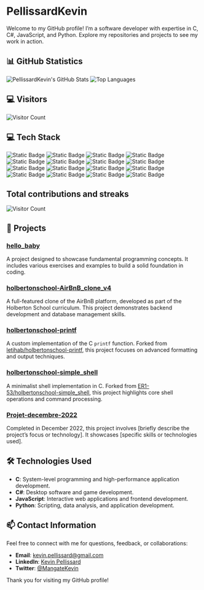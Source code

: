 # PellissardKevin

Welcome to my GitHub profile! I’m a software developer with expertise in C, C#, JavaScript, and Python. Explore my repositories and projects to see my work in action.

## 📊 GitHub Statistics

![PellissardKevin's GitHub Stats](https://github-readme-stats.vercel.app/api?username=PellissardKevin&show_icons=true&hide_title=true&count_private=true&hide=prs&theme=dark)
![Top Languages](https://github-readme-stats.vercel.app/api/top-langs/?username=PellissardKevin&layout=compact&theme=dark)

## 💻 Visitors

![Visitor Count](https://profile-counter.glitch.me/{NadaMesbah}/count.svg)

## 💻 Tech Stack 

![Static Badge](https://img.shields.io/badge/C-00599C?style=for-the-badge&logo=c&logoColor=white)
![Static Badge](https://img.shields.io/badge/react-%2320232a.svg?style=for-the-badge&logo=react&logoColor=%2361DAFB)
![Static Badge](https://img.shields.io/badge/c%23-%23239120.svg?style=for-the-badge&logo=csharp&logoColor=white)
![Static Badge](https://img.shields.io/badge/html5%20-%23E34F26.svg?&style=for-the-badge&logo=html5&logoColor=white)
![Static Badge](https://img.shields.io/badge/css3-%231572B6.svg?style=for-the-badge&logo=css3&logoColor=white)
![Static Badge](https://img.shields.io/badge/bootstrap-%238511FA.svg?style=for-the-badge&logo=bootstrap&logoColor=white)
![Static Badge](https://img.shields.io/badge/javascript-%23323330.svg?style=for-the-badge&logo=javascript&logoColor=%23F7DF1E)
![Static Badge](https://img.shields.io/badge/python-3670A0?style=for-the-badge&logo=python&logoColor=ffdd54)
![Static Badge](https://img.shields.io/badge/git%20-%23F05033.svg?&style=for-the-badge&logo=git&logoColor=white)
![Static Badge](https://img.shields.io/badge/mysql-%2300f.svg?&style=for-the-badge&logo=mysql&logoColor=white)
![Static Badge](https://img.shields.io/badge/MongoDB-%234ea94b.svg?&style=for-the-badge&logo=mongodb&logoColor=white)
![Static Badge](https://img.shields.io/badge/sqlite-%2307405e.svg?&style=for-the-badge&logo=sqlite&logoColor=white)
![Static Badge](https://img.shields.io/badge/Django-092E20?style=for-the-badge&logo=django&logoColor=white)
![Static Badge](https://img.shields.io/badge/.NET-5C2D91?style=for-the-badge&logo=.net&logoColor=white)
![Static Badge](https://img.shields.io/badge/node.js-6DA55F?style=for-the-badge&logo=node.js&logoColor=white)
![Static Badge](https://img.shields.io/badge/Unity-black?style=for-the-badge&logo=unity&logoSize=auto)

## Total contributions and streaks

![Visitor Count](https://streak-stats.demolab.com?user=PellissardKevin&theme=react&card_width=400)

## 🚀 Projects

### [hello_baby](https://github.com/PellissardKevin/hello_baby)
A project designed to showcase fundamental programming concepts. It includes various exercises and examples to build a solid foundation in coding.

### [holbertonschool-AirBnB_clone_v4](https://github.com/PellissardKevin/holbertonschool-AirBnB_clone_v4)
A full-featured clone of the AirBnB platform, developed as part of the Holberton School curriculum. This project demonstrates backend development and database management skills.

### [holbertonschool-printf](https://github.com/PellissardKevin/holbertonschool-printf)
A custom implementation of the C `printf` function. Forked from [letihab/holbertonschool-printf](https://github.com/letihab/holbertonschool-printf), this project focuses on advanced formatting and output techniques.

### [holbertonschool-simple_shell](https://github.com/PellissardKevin/holbertonschool-simple_shell)
A minimalist shell implementation in C. Forked from [ER1-53/holbertonschool-simple_shell](https://github.com/ER1-53/holbertonschool-simple_shell), this project highlights core shell operations and command processing.

### [Projet-decembre-2022](https://github.com/PellissardKevin/Projet-decembre-2022)
Completed in December 2022, this project involves [briefly describe the project’s focus or technology]. It showcases [specific skills or technologies used].

## 🛠 Technologies Used

- **C**: System-level programming and high-performance application development.
- **C#**: Desktop software and game development.
- **JavaScript**: Interactive web applications and frontend development.
- **Python**: Scripting, data analysis, and application development.

## 📫 Contact Information

Feel free to connect with me for questions, feedback, or collaborations:

- **Email**: [kevin.pellissard@gmail.com](mailto:kevin.pellissard@gmail.com)
- **LinkedIn**: [Kevin Pellissard](https://www.linkedin.com/in/kevin-pellissard/)
- **Twitter**: [@MangateKevin](https://x.com/MangateKevin)

Thank you for visiting my GitHub profile!

